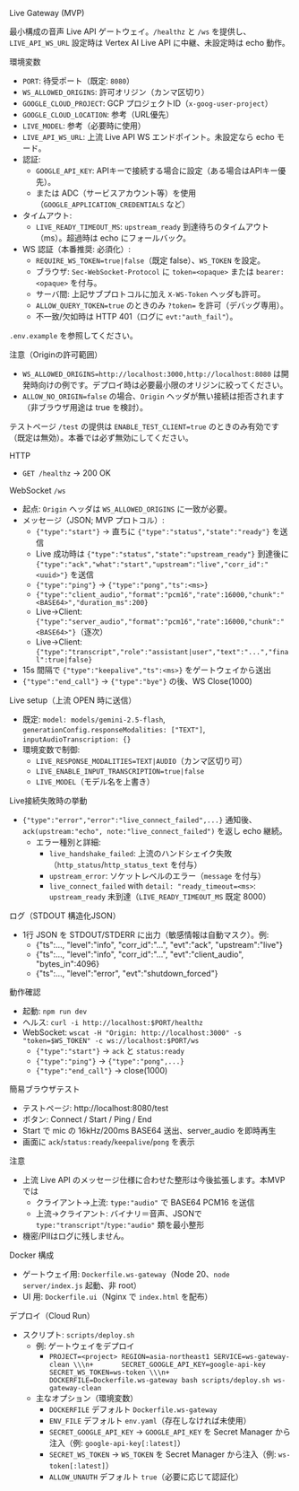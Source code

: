 Live Gateway (MVP)

最小構成の音声 Live API ゲートウェイ。`/healthz` と `/ws` を提供し、`LIVE_API_WS_URL` 設定時は Vertex AI Live API に中継、未設定時は echo 動作。

環境変数
- `PORT`: 待受ポート（既定: `8080`）
- `WS_ALLOWED_ORIGINS`: 許可オリジン（カンマ区切り）
- `GOOGLE_CLOUD_PROJECT`: GCP プロジェクトID（`x-goog-user-project`）
- `GOOGLE_CLOUD_LOCATION`: 参考（URL優先）
- `LIVE_MODEL`: 参考（必要時に使用）
- `LIVE_API_WS_URL`: 上流 Live API WS エンドポイント。未設定なら echo モード。
- 認証:
  - `GOOGLE_API_KEY`: APIキーで接続する場合に設定（ある場合はAPIキー優先）。
  - または ADC（サービスアカウント等）を使用（`GOOGLE_APPLICATION_CREDENTIALS` など）
 - タイムアウト:
   - `LIVE_READY_TIMEOUT_MS`: `upstream_ready` 到達待ちのタイムアウト（ms）。超過時は echo にフォールバック。
- WS 認証（本番推奨: 必須化）:
  - `REQUIRE_WS_TOKEN=true|false`（既定 false）、`WS_TOKEN` を設定。
  - ブラウザ: `Sec-WebSocket-Protocol` に `token=<opaque>` または `bearer:<opaque>` を付与。
  - サーバ間: 上記サブプロトコルに加え `X-WS-Token` ヘッダも許可。
  - `ALLOW_QUERY_TOKEN=true` のときのみ `?token=` を許可（デバッグ専用）。
  - 不一致/欠如時は HTTP 401（ログに `evt:"auth_fail"`）。

`.env.example` を参照してください。

注意（Originの許可範囲）
- `WS_ALLOWED_ORIGINS=http://localhost:3000,http://localhost:8080` は開発時向けの例です。デプロイ時は必要最小限のオリジンに絞ってください。
 - `ALLOW_NO_ORIGIN=false` の場合、`Origin` ヘッダが無い接続は拒否されます（非ブラウザ用途は true を検討）。
 
テストページ `/test` の提供は `ENABLE_TEST_CLIENT=true` のときのみ有効です（既定は無効）。本番では必ず無効にしてください。

HTTP
- `GET /healthz` → 200 OK

WebSocket `/ws`
- 起点: `Origin` ヘッダは `WS_ALLOWED_ORIGINS` に一致が必要。
- メッセージ（JSON; MVP プロトコル）:
  - `{"type":"start"}` → 直ちに `{"type":"status","state":"ready"}` を送信
  - Live 成功時は `{"type":"status","state":"upstream_ready"}` 到達後に `{"type":"ack","what":"start","upstream":"live","corr_id":"<uuid>"}` を送信
  - `{"type":"ping"}` → `{"type":"pong","ts":<ms>}`
  - `{"type":"client_audio","format":"pcm16","rate":16000,"chunk":"<BASE64>","duration_ms":200}`
  - Live→Client: `{"type":"server_audio","format":"pcm16","rate":16000,"chunk":"<BASE64>"}`（逐次）
  - Live→Client: `{"type":"transcript","role":"assistant|user","text":"...","final":true|false}`
- 15s 間隔で `{"type":"keepalive","ts":<ms>}` をゲートウェイから送出
- `{"type":"end_call"}` → `{"type":"bye"}` の後、WS Close(1000)

Live setup（上流 OPEN 時に送信）
- 既定: `model: models/gemini-2.5-flash`, `generationConfig.responseModalities: ["TEXT"]`, `inputAudioTranscription: {}`
- 環境変数で制御:
  - `LIVE_RESPONSE_MODALITIES=TEXT|AUDIO`（カンマ区切り可）
  - `LIVE_ENABLE_INPUT_TRANSCRIPTION=true|false`
  - `LIVE_MODEL`（モデル名を上書き）

Live接続失敗時の挙動
- `{"type":"error","error":"live_connect_failed",...}` 通知後、`ack(upstream:"echo", note:"live_connect_failed")` を返し echo 継続。
  - エラー種別と詳細:
    - `live_handshake_failed`: 上流のハンドシェイク失敗（`http_status`/`http_status_text` を付与）
    - `upstream_error`: ソケットレベルのエラー（`message` を付与）
    - `live_connect_failed` with `detail: "ready_timeout=<ms>`: `upstream_ready` 未到達（`LIVE_READY_TIMEOUT_MS` 既定 8000）

ログ（STDOUT 構造化JSON）
- 1行 JSON を STDOUT/STDERR に出力（敏感情報は自動マスク）。例:
  - {"ts":..., "level":"info", "corr_id":"...", "evt":"ack", "upstream":"live"}
  - {"ts":..., "level":"info", "corr_id":"...", "evt":"client_audio", "bytes_in":4096}
  - {"ts":..., "level":"error", "evt":"shutdown_forced"}

動作確認
- 起動: `npm run dev`
- ヘルス: `curl -i http://localhost:$PORT/healthz`
- WebSocket: `wscat -H "Origin: http://localhost:3000" -s "token=$WS_TOKEN" -c ws://localhost:$PORT/ws`
  - `{"type":"start"}` → `ack` と `status:ready`
  - `{"type":"ping"}` → `{"type":"pong",...}`
  - `{"type":"end_call"}` → close(1000)

簡易ブラウザテスト
- テストページ: http://localhost:8080/test
- ボタン: Connect / Start / Ping / End
- Start で mic の 16kHz/200ms BASE64 送出、server_audio を即時再生
- 画面に `ack`/`status:ready`/`keepalive`/`pong` を表示

注意
- 上流 Live API のメッセージ仕様に合わせた整形は今後拡張します。本MVPでは
  - クライアント→上流: `type:"audio"` で BASE64 PCM16 を送信
  - 上流→クライアント: バイナリ＝音声、JSONで `type:"transcript"`/`type:"audio"` 類を最小整形
- 機密/PIIはログに残しません。

Docker 構成
- ゲートウェイ用: `Dockerfile.ws-gateway`（Node 20、`node server/index.js` 起動、非 root）
- UI 用: `Dockerfile.ui`（Nginx で `index.html` を配布）

デプロイ（Cloud Run）
- スクリプト: `scripts/deploy.sh`
  - 例: ゲートウェイをデプロイ
    - `PROJECT=<project> REGION=asia-northeast1 SERVICE=ws-gateway-clean \\\n+       SECRET_GOOGLE_API_KEY=google-api-key SECRET_WS_TOKEN=ws-token \\\n+       DOCKERFILE=Dockerfile.ws-gateway bash scripts/deploy.sh ws-gateway-clean`
  - 主なオプション（環境変数）
    - `DOCKERFILE` デフォルト `Dockerfile.ws-gateway`
    - `ENV_FILE` デフォルト `env.yaml`（存在しなければ未使用）
    - `SECRET_GOOGLE_API_KEY` → `GOOGLE_API_KEY` を Secret Manager から注入（例: `google-api-key[:latest]`）
    - `SECRET_WS_TOKEN` → `WS_TOKEN` を Secret Manager から注入（例: `ws-token[:latest]`）
    - `ALLOW_UNAUTH` デフォルト `true`（必要に応じて認証化）
